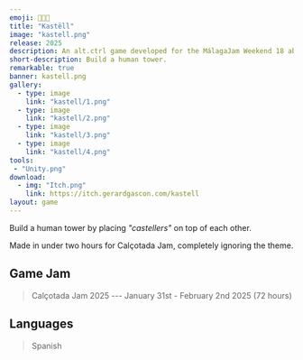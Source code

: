 ```yaml
---
emoji: 🧑‍🤝‍🧑
title: "Kastëll"
image: "kastell.png"
release: 2025
description: An alt.ctrl game developed for the MálagaJam Weekend 18 about trying to control a spaceship in the middle of an accident.
short-description: Build a human tower.
remarkable: true
banner: kastell.png
gallery:
  - type: image
    link: "kastell/1.png"
  - type: image
    link: "kastell/2.png"
  - type: image
    link: "kastell/3.png"
  - type: image
    link: "kastell/4.png"
tools:
 - "Unity.png"
download:
  - img: "Itch.png"
    link: https://itch.gerardgascon.com/kastell
layout: game
---
```


Build a human tower by placing *"castellers"* on top of each other.

Made in under two hours for Calçotada Jam, completely ignoring the theme.

## Game Jam

> Calçotada Jam 2025 --- January 31st - February 2nd 2025 (72 hours)

## Languages

> Spanish
